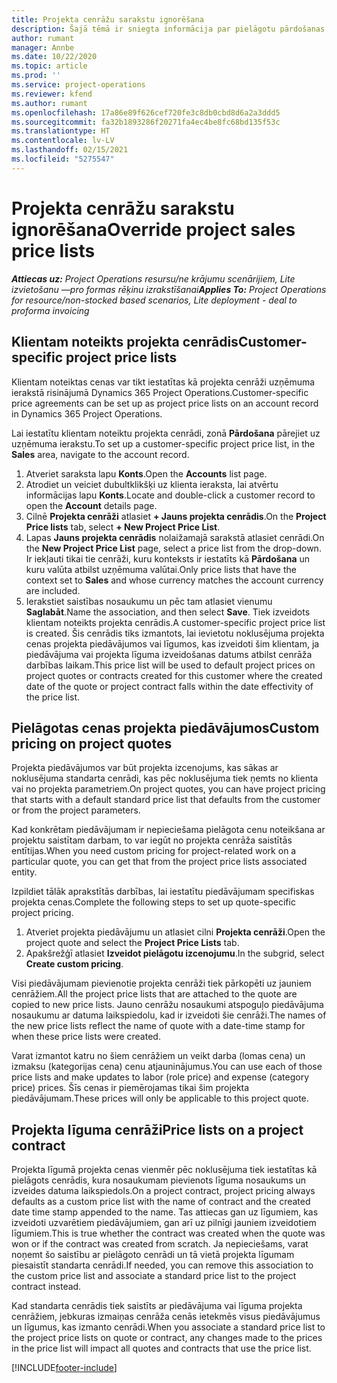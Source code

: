 ```yaml
---
title: Projekta cenrāžu sarakstu ignorēšana
description: Šajā tēmā ir sniegta informācija par pielāgotu pārdošanas cenrāžu izveidi.
author: rumant
manager: Annbe
ms.date: 10/22/2020
ms.topic: article
ms.prod: ''
ms.service: project-operations
ms.reviewer: kfend
ms.author: rumant
ms.openlocfilehash: 17a86e89f626cef720fe3c8db0cbd8d6a2a3ddd5
ms.sourcegitcommit: fa32b1893286f20271fa4ec4be8fc68bd135f53c
ms.translationtype: HT
ms.contentlocale: lv-LV
ms.lasthandoff: 02/15/2021
ms.locfileid: "5275547"
---
```

# <a name="override-project-sales-price-lists"></a><span data-ttu-id="97738-103">Projekta cenrāžu sarakstu ignorēšana</span><span class="sxs-lookup"><span data-stu-id="97738-103">Override project sales price lists</span></span>

<span data-ttu-id="97738-104">_**Attiecas uz:** Project Operations resursu/ne krājumu scenārijiem, Lite izvietošanu —pro formas rēķinu izrakstīšanai_</span><span class="sxs-lookup"><span data-stu-id="97738-104">_**Applies To:** Project Operations for resource/non-stocked based scenarios, Lite deployment - deal to proforma invoicing_</span></span>

## <a name="customer-specific-project-price-lists"></a><span data-ttu-id="97738-105">Klientam noteikts projekta cenrādis</span><span class="sxs-lookup"><span data-stu-id="97738-105">Customer-specific project price lists</span></span>

<span data-ttu-id="97738-106">Klientam noteiktas cenas var tikt iestatītas kā projekta cenrāži uzņēmuma ierakstā risinājumā Dynamics 365 Project Operations.</span><span class="sxs-lookup"><span data-stu-id="97738-106">Customer-specific price agreements can be set up as project price lists on an account record in Dynamics 365 Project Operations.</span></span>

<span data-ttu-id="97738-107">Lai iestatītu klientam noteiktu projekta cenrādi, zonā **Pārdošana** pārejiet uz uzņēmuma ierakstu.</span><span class="sxs-lookup"><span data-stu-id="97738-107">To set up a customer-specific project price list, in the **Sales** area, navigate to the account record.</span></span>

1. <span data-ttu-id="97738-108">Atveriet saraksta lapu **Konts**.</span><span class="sxs-lookup"><span data-stu-id="97738-108">Open the **Accounts** list page.</span></span>
2. <span data-ttu-id="97738-109">Atrodiet un veiciet dubultklikšķi uz klienta ieraksta, lai atvērtu informācijas lapu **Konts**.</span><span class="sxs-lookup"><span data-stu-id="97738-109">Locate and double-click a customer record to open the **Account** details page.</span></span>
3. <span data-ttu-id="97738-110">Cilnē **Projekta cenrāži** atlasiet **+ Jauns projekta cenrādis**.</span><span class="sxs-lookup"><span data-stu-id="97738-110">On the **Project Price lists** tab, select **+ New Project Price List**.</span></span>
4. <span data-ttu-id="97738-111">Lapas **Jauns projekta cenrādis** nolaižamajā sarakstā atlasiet cenrādi.</span><span class="sxs-lookup"><span data-stu-id="97738-111">On the **New Project Price List** page, select a price list from the drop-down.</span></span> <span data-ttu-id="97738-112">Ir iekļauti tikai tie cenrāži, kuru konteksts ir iestatīts kā **Pārdošana** un kuru valūta atbilst uzņēmuma valūtai.</span><span class="sxs-lookup"><span data-stu-id="97738-112">Only price lists that have the context set to **Sales** and whose currency matches the account currency are included.</span></span>
5. <span data-ttu-id="97738-113">Ierakstiet saistības nosaukumu un pēc tam atlasiet vienumu **Saglabāt**.</span><span class="sxs-lookup"><span data-stu-id="97738-113">Name the association, and then select **Save**.</span></span> <span data-ttu-id="97738-114">Tiek izveidots klientam noteikts projekta cenrādis.</span><span class="sxs-lookup"><span data-stu-id="97738-114">A customer-specific project price list is created.</span></span> <span data-ttu-id="97738-115">Šis cenrādis tiks izmantots, lai ievietotu noklusējuma projekta cenas projekta piedāvājumos vai līgumos, kas izveidoti šim klientam, ja piedāvājuma vai projekta līguma izveidošanas datums atbilst cenrāža darbības laikam.</span><span class="sxs-lookup"><span data-stu-id="97738-115">This price list will be used to default project prices on project quotes or contracts created for this customer where the created date of the quote or project contract falls within the date effectivity of the price list.</span></span>

## <a name="custom-pricing-on-project-quotes"></a><span data-ttu-id="97738-116">Pielāgotas cenas projekta piedāvājumos</span><span class="sxs-lookup"><span data-stu-id="97738-116">Custom pricing on project quotes</span></span>

<span data-ttu-id="97738-117">Projekta piedāvājumos var būt projekta izcenojums, kas sākas ar noklusējuma standarta cenrādi, kas pēc noklusējuma tiek ņemts no klienta vai no projekta parametriem.</span><span class="sxs-lookup"><span data-stu-id="97738-117">On project quotes, you can have project pricing that starts with a default standard price list that defaults from the customer or from the project parameters.</span></span>

<span data-ttu-id="97738-118">Kad konkrētam piedāvājumam ir nepieciešama pielāgota cenu noteikšana ar projektu saistītam darbam, to var iegūt no projekta cenrāža saistītās entītijas.</span><span class="sxs-lookup"><span data-stu-id="97738-118">When you need custom pricing for project-related work on a particular quote, you can get that from the project price lists associated entity.</span></span>

<span data-ttu-id="97738-119">Izpildiet tālāk aprakstītās darbības, lai iestatītu piedāvājumam specifiskas projekta cenas.</span><span class="sxs-lookup"><span data-stu-id="97738-119">Complete the following steps to set up quote-specific project pricing.</span></span>

1. <span data-ttu-id="97738-120">Atveriet projekta piedāvājumu un atlasiet cilni **Projekta cenrāži**.</span><span class="sxs-lookup"><span data-stu-id="97738-120">Open the project quote and select the **Project Price Lists** tab.</span></span>
2. <span data-ttu-id="97738-121">Apakšrežģī atlasiet **Izveidot pielāgotu izcenojumu**.</span><span class="sxs-lookup"><span data-stu-id="97738-121">In the subgrid, select **Create custom pricing**.</span></span>

<span data-ttu-id="97738-122">Visi piedāvājumam pievienotie projekta cenrāži tiek pārkopēti uz jauniem cenrāžiem.</span><span class="sxs-lookup"><span data-stu-id="97738-122">All the project price lists that are attached to the quote are copied to new price lists.</span></span> <span data-ttu-id="97738-123">Jauno cenrāžu nosaukumi atspoguļo piedāvājuma nosaukumu ar datuma laikspiedolu, kad ir izveidoti šie cenrāži.</span><span class="sxs-lookup"><span data-stu-id="97738-123">The names of the new price lists reflect the name of quote with a date-time stamp for when these price lists were created.</span></span>

<span data-ttu-id="97738-124">Varat izmantot katru no šiem cenrāžiem un veikt darba (lomas cena) un izmaksu (kategorijas cena) cenu atjauninājumus.</span><span class="sxs-lookup"><span data-stu-id="97738-124">You can use each of those price lists and make updates to labor (role price) and expense (category price) prices.</span></span> <span data-ttu-id="97738-125">Šīs cenas ir piemērojamas tikai šim projekta piedāvājumam.</span><span class="sxs-lookup"><span data-stu-id="97738-125">These prices will only be applicable to this project quote.</span></span>

## <a name="price-lists-on-a-project-contract"></a><span data-ttu-id="97738-126">Projekta līguma cenrāži</span><span class="sxs-lookup"><span data-stu-id="97738-126">Price lists on a project contract</span></span>

<span data-ttu-id="97738-127">Projekta līgumā projekta cenas vienmēr pēc noklusējuma tiek iestatītas kā pielāgots cenrādis, kura nosaukumam pievienots līguma nosaukums un izveides datuma laikspiedols.</span><span class="sxs-lookup"><span data-stu-id="97738-127">On a project contract, project pricing always defaults as a custom price list with the name of contract and the created date time stamp appended to the name.</span></span> <span data-ttu-id="97738-128">Tas attiecas gan uz līgumiem, kas izveidoti uzvarētiem piedāvājumiem, gan arī uz pilnīgi jauniem izveidotiem līgumiem.</span><span class="sxs-lookup"><span data-stu-id="97738-128">This is true whether the contract was created when the quote was won or if the contract was created from scratch.</span></span> <span data-ttu-id="97738-129">Ja nepieciešams, varat noņemt šo saistību ar pielāgoto cenrādi un tā vietā projekta līgumam piesaistīt standarta cenrādi.</span><span class="sxs-lookup"><span data-stu-id="97738-129">If needed, you can remove this association to the custom price list and associate a standard price list to the project contract instead.</span></span>

<span data-ttu-id="97738-130">Kad standarta cenrādis tiek saistīts ar piedāvājuma vai līguma projekta cenrāžiem, jebkuras izmaiņas cenrāža cenās ietekmēs visus piedāvājumus un līgumus, kas izmanto cenrādi.</span><span class="sxs-lookup"><span data-stu-id="97738-130">When you associate a standard price list to the project price lists on quote or contract, any changes made to the prices in the price list will impact all quotes and contracts that use the price list.</span></span>


[!INCLUDE[footer-include](../includes/footer-banner.md)]